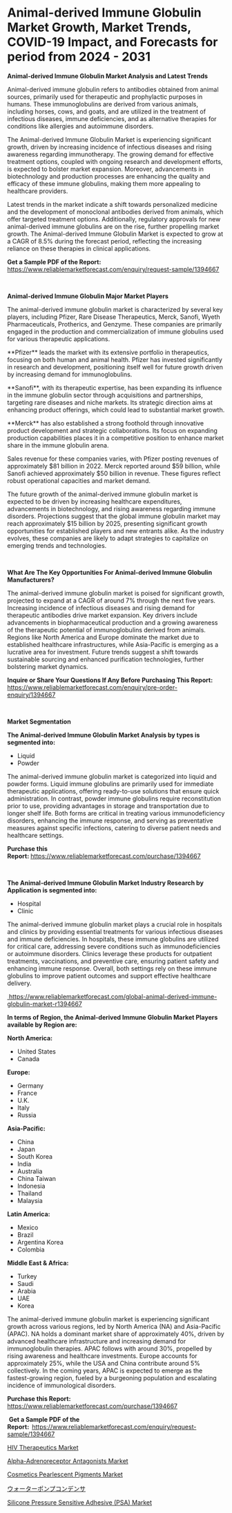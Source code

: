 <p><h1>Animal-derived Immune Globulin Market Growth, Market Trends, COVID-19 Impact, and Forecasts for period from 2024 - 2031</h1></p><p><strong>Animal-derived Immune Globulin Market Analysis and Latest Trends</strong></p>
<p><p>Animal-derived immune globulin refers to antibodies obtained from animal sources, primarily used for therapeutic and prophylactic purposes in humans. These immunoglobulins are derived from various animals, including horses, cows, and goats, and are utilized in the treatment of infectious diseases, immune deficiencies, and as alternative therapies for conditions like allergies and autoimmune disorders.</p><p>The Animal-derived Immune Globulin Market is experiencing significant growth, driven by increasing incidence of infectious diseases and rising awareness regarding immunotherapy. The growing demand for effective treatment options, coupled with ongoing research and development efforts, is expected to bolster market expansion. Moreover, advancements in biotechnology and production processes are enhancing the quality and efficacy of these immune globulins, making them more appealing to healthcare providers.</p><p>Latest trends in the market indicate a shift towards personalized medicine and the development of monoclonal antibodies derived from animals, which offer targeted treatment options. Additionally, regulatory approvals for new animal-derived immune globulins are on the rise, further propelling market growth. The Animal-derived Immune Globulin Market is expected to grow at a CAGR of 8.5% during the forecast period, reflecting the increasing reliance on these therapies in clinical applications.</p></p>
<p><strong>Get a Sample PDF of the Report:&nbsp;</strong> <a href="https://www.reliablemarketforecast.com/enquiry/request-sample/1394667">https://www.reliablemarketforecast.com/enquiry/request-sample/1394667</a></p>
<p>&nbsp;</p>
<p><strong>Animal-derived Immune Globulin Major Market Players</strong></p>
<p><p>The animal-derived immune globulin market is characterized by several key players, including Pfizer, Rare Disease Therapeutics, Merck, Sanofi, Wyeth Pharmaceuticals, Protherics, and Genzyme. These companies are primarily engaged in the production and commercialization of immune globulins used for various therapeutic applications.</p><p>**Pfizer** leads the market with its extensive portfolio in therapeutics, focusing on both human and animal health. Pfizer has invested significantly in research and development, positioning itself well for future growth driven by increasing demand for immunoglobulins.</p><p>**Sanofi**, with its therapeutic expertise, has been expanding its influence in the immune globulin sector through acquisitions and partnerships, targeting rare diseases and niche markets. Its strategic direction aims at enhancing product offerings, which could lead to substantial market growth.</p><p>**Merck** has also established a strong foothold through innovative product development and strategic collaborations. Its focus on expanding production capabilities places it in a competitive position to enhance market share in the immune globulin arena.</p><p>Sales revenue for these companies varies, with Pfizer posting revenues of approximately $81 billion in 2022. Merck reported around $59 billion, while Sanofi achieved approximately $50 billion in revenue. These figures reflect robust operational capacities and market demand.</p><p>The future growth of the animal-derived immune globulin market is expected to be driven by increasing healthcare expenditures, advancements in biotechnology, and rising awareness regarding immune disorders. Projections suggest that the global immune globulin market may reach approximately $15 billion by 2025, presenting significant growth opportunities for established players and new entrants alike. As the industry evolves, these companies are likely to adapt strategies to capitalize on emerging trends and technologies.</p></p>
<p>&nbsp;</p>
<p><strong>What Are The Key Opportunities For Animal-derived Immune Globulin Manufacturers?</strong></p>
<p><p>The animal-derived immune globulin market is poised for significant growth, projected to expand at a CAGR of around 7% through the next five years. Increasing incidence of infectious diseases and rising demand for therapeutic antibodies drive market expansion. Key drivers include advancements in biopharmaceutical production and a growing awareness of the therapeutic potential of immunoglobulins derived from animals. Regions like North America and Europe dominate the market due to established healthcare infrastructures, while Asia-Pacific is emerging as a lucrative area for investment. Future trends suggest a shift towards sustainable sourcing and enhanced purification technologies, further bolstering market dynamics.</p></p>
<p><strong>Inquire or Share Your Questions If Any Before Purchasing This Report:</strong> <a href="https://www.reliablemarketforecast.com/enquiry/pre-order-enquiry/1394667">https://www.reliablemarketforecast.com/enquiry/pre-order-enquiry/1394667</a></p>
<p>&nbsp;</p>
<p><strong>Market Segmentation</strong></p>
<p><strong>The Animal-derived Immune Globulin Market Analysis by types is segmented into:</strong></p>
<p><ul><li>Liquid</li><li>Powder</li></ul></p>
<p><p>The animal-derived immune globulin market is categorized into liquid and powder forms. Liquid immune globulins are primarily used for immediate therapeutic applications, offering ready-to-use solutions that ensure quick administration. In contrast, powder immune globulins require reconstitution prior to use, providing advantages in storage and transportation due to longer shelf life. Both forms are critical in treating various immunodeficiency disorders, enhancing the immune response, and serving as preventative measures against specific infections, catering to diverse patient needs and healthcare settings.</p></p>
<p><strong>Purchase this Report:&nbsp;</strong><a href="https://www.reliablemarketforecast.com/purchase/1394667">https://www.reliablemarketforecast.com/purchase/1394667</a></p>
<p>&nbsp;</p>
<p><strong>The Animal-derived Immune Globulin Market Industry Research by Application is segmented into:</strong></p>
<p><ul><li>Hospital</li><li>Clinic</li></ul></p>
<p><p>The animal-derived immune globulin market plays a crucial role in hospitals and clinics by providing essential treatments for various infectious diseases and immune deficiencies. In hospitals, these immune globulins are utilized for critical care, addressing severe conditions such as immunodeficiencies or autoimmune disorders. Clinics leverage these products for outpatient treatments, vaccinations, and preventive care, ensuring patient safety and enhancing immune response. Overall, both settings rely on these immune globulins to improve patient outcomes and support effective healthcare delivery.</p></p>
<p><a href="https://www.reliablemarketforecast.com/global-animal-derived-immune-globulin-market-r1394667">&nbsp;https://www.reliablemarketforecast.com/global-animal-derived-immune-globulin-market-r1394667</a></p>
<p><strong>In terms of Region, the Animal-derived Immune Globulin Market Players available by Region are:</strong></p>
<p>
    <p> <strong> North America: </strong>
        <ul>
            <li>United States</li>
            <li>Canada</li>
        </ul>
        </p> 
    <p> <strong> Europe: </strong>
        <ul>
            <li>Germany</li>
            <li>France</li>
            <li>U.K.</li>
            <li>Italy</li>
            <li>Russia</li>
        </ul>
        </p> 
    <p> <strong> Asia-Pacific: </strong>
        <ul>
            <li>China</li>
            <li>Japan</li>
            <li>South Korea</li>
            <li>India</li>
            <li>Australia</li>
            <li>China Taiwan</li>
            <li>Indonesia</li>
            <li>Thailand</li>
            <li>Malaysia</li>
        </ul>
        </p> 
    <p> <strong> Latin America: </strong>
        <ul>
            <li>Mexico</li>
            <li>Brazil</li>
            <li>Argentina Korea</li>
            <li>Colombia</li>
        </ul>
        </p> 
    <p> <strong> Middle East & Africa: </strong>
        <ul>
            <li>Turkey</li>
            <li>Saudi</li>
            <li>Arabia</li>
            <li>UAE</li>
            <li>Korea</li>
        </ul>
    </p>
    </p>
<p><p>The animal-derived immune globulin market is experiencing significant growth across various regions, led by North America (NA) and Asia-Pacific (APAC). NA holds a dominant market share of approximately 40%, driven by advanced healthcare infrastructure and increasing demand for immunoglobulin therapies. APAC follows with around 30%, propelled by rising awareness and healthcare investments. Europe accounts for approximately 25%, while the USA and China contribute around 5% collectively. In the coming years, APAC is expected to emerge as the fastest-growing region, fueled by a burgeoning population and escalating incidence of immunological disorders.</p></p>
<p><strong>Purchase this Report: </strong><a href="https://www.reliablemarketforecast.com/purchase/1394667">https://www.reliablemarketforecast.com/purchase/1394667</a></p>
<p>&nbsp;<strong>Get a Sample PDF of the Report:&nbsp;&nbsp;</strong><a href="https://www.reliablemarketforecast.com/enquiry/request-sample/1394667">https://www.reliablemarketforecast.com/enquiry/request-sample/1394667</a></p>
<p><strong></strong></p>
<p><p><a href="https://www.linkedin.com/pulse/hiv-therapeutics-market-global-regional-analysis-2024-2031-lnmwe?trackingId=jdFOFVhkSFysKgs%2FJOk7lQ%3D%3D">HIV Therapeutics Market</a></p><p><a href="https://github.com/NorbertYates/Market-Research-Report-List-7/blob/main/alpha-adrenoreceptor-antagonists-market.md">Alpha-Adrenoreceptor Antagonists Market</a></p><p><a href="https://issuu.com/reportprime-2/docs/cosmetics-pearlescent-pigments-mark_180ed313f9c1f0">Cosmetics Pearlescent Pigments Market</a></p><p><a href="https://github.com/lababdou/Market-Research-Report-List-6/blob/main/109542113235.md">ウォーターポンプコンデンサ</a></p><p><a href="https://issuu.com/reportprime-2/docs/silicone-pressure-sensitive-adhesiv_38f4ab7e06ea10">Silicone Pressure Sensitive Adhesive (PSA) Market</a></p></p>